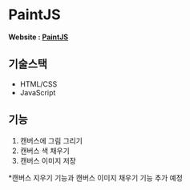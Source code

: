 # PaintJS

**Website : [PaintJS](https://dayeon1351.github.io/PaintJS/)**

## 기술스택
+ HTML/CSS
+ JavaScript

## 기능
1. 캔버스에 그림 그리기
2. 캔버스 색 채우기
3. 캔버스 이미지 저장

*캔버스 지우기 기능과 캔버스 이미지 채우기 기능 추가 예정
